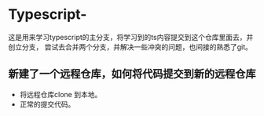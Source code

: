 # Typescript-
这是用来学习typescript的主分支，将学习到的ts内容提交到这个仓库里面去，并创立分支，
尝试去合并两个分支，并解决一些冲突的问题，也间接的熟悉了git。


## 新建了一个远程仓库，如何将代码提交到新的远程仓库
- 将远程仓库clone 到本地。
- 正常的提交代码。
